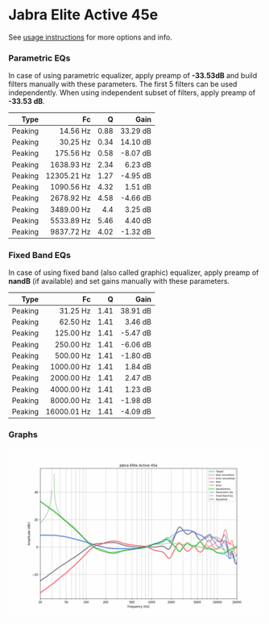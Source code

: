 # Jabra Elite Active 45e
See [usage instructions](https://github.com/jaakkopasanen/AutoEq#usage) for more options and info.

### Parametric EQs
In case of using parametric equalizer, apply preamp of **-33.53dB** and build filters manually
with these parameters. The first 5 filters can be used independently.
When using independent subset of filters, apply preamp of **-33.53 dB**.

| Type    | Fc          |    Q | Gain     |
|--------:|------------:|-----:|---------:|
| Peaking | 14.56 Hz    | 0.88 | 33.29 dB |
| Peaking | 30.25 Hz    | 0.34 | 14.10 dB |
| Peaking | 175.56 Hz   | 0.58 | -8.07 dB |
| Peaking | 1638.93 Hz  | 2.34 | 6.23 dB  |
| Peaking | 12305.21 Hz | 1.27 | -4.95 dB |
| Peaking | 1090.56 Hz  | 4.32 | 1.51 dB  |
| Peaking | 2678.92 Hz  | 4.58 | -4.66 dB |
| Peaking | 3489.00 Hz  | 4.4  | 3.25 dB  |
| Peaking | 5533.89 Hz  | 5.46 | 4.40 dB  |
| Peaking | 9837.72 Hz  | 4.02 | -1.32 dB |

### Fixed Band EQs
In case of using fixed band (also called graphic) equalizer, apply preamp of **nandB**
(if available) and set gains manually with these parameters.

| Type    | Fc          |    Q | Gain     |
|--------:|------------:|-----:|---------:|
| Peaking | 31.25 Hz    | 1.41 | 38.91 dB |
| Peaking | 62.50 Hz    | 1.41 | 3.46 dB  |
| Peaking | 125.00 Hz   | 1.41 | -5.47 dB |
| Peaking | 250.00 Hz   | 1.41 | -6.06 dB |
| Peaking | 500.00 Hz   | 1.41 | -1.80 dB |
| Peaking | 1000.00 Hz  | 1.41 | 1.84 dB  |
| Peaking | 2000.00 Hz  | 1.41 | 2.47 dB  |
| Peaking | 4000.00 Hz  | 1.41 | 1.23 dB  |
| Peaking | 8000.00 Hz  | 1.41 | -1.98 dB |
| Peaking | 16000.01 Hz | 1.41 | -4.09 dB |

### Graphs
![](./Jabra%20Elite%20Active%2045e.png)